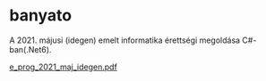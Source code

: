 # banyato
A 2021. májusi (idegen) emelt informatika érettségi megoldása C#-ban(.Net6).

[e_prog_2021_maj_idegen.pdf](https://github.com/bendihu/banyato/files/8374666/e_prog_2021_maj_idegen.pdf)

